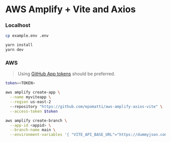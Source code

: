 # AWS Amplify + Vite and Axios

### Localhost

```sh
cp example.env .env

yarn install
yarn dev
```

### AWS

> Using [GitHub App tokens](https://docs.aws.amazon.com/amplify/latest/userguide/setting-up-GitHub-access.html#setting-up-github-app-cloudformation) should be preferred.

```sh
token=<TOKEN>

aws amplify create-app \
  --name myviteapp \
  --region us-east-2
  --repository "https://github.com/epomatti/aws-amplify-axios-vite" \
  --access-token $token

aws amplify create-branch \
  --app-id <appid> \
  --branch-name main \
  --environment-variables '{ "VITE_API_BASE_URL"="https://dummyjson.com"}'
```
